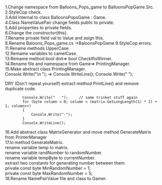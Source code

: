 1.Change namespace from Balloons_Pops_game to BalloonsPopGame.Src.<br/>
2.StyleCop check.<br/>
3.Add internal to class BalloonsPopsGame : Game.<br/>
4.Class NameValuePair change fields public to private.<br/>
5.Add properties to private fields.<br/>
6.Change the constructor(this).<br/>
7.Rename private field val to Value and asign this.<br/>
8.Rename Baloons_Pops_game.cs ->BaloonsPopGame
9.StyleCop errors.<br/>
11.Rename methods UpperCase.<br/>
12.Remame variables to camelCase.<br/>
13.Remame method bool doit=> bool CheckIfisWinner.<br/>
14.Rename file and namespace from Game=> PrintingManager.<br/>
15.Make abstract class PrintingManager.<br/>
  Console.Write("\n   "); => 
      Console.WriteLine();
      Console.Write("   ");
      
  DRY (Don't repeat yourself)
  extract method PrintLine() and remove duplicate code.
  
            Console.Write("   ");     // some trinket stuff again
            for (byte column = 0; column < (matrix.GetLongLength(1) * 2) + 1; column++)
            {
                Console.Write("-");
            }
            Console.WriteLine();
  
16.Add abstract class MatrixGenerator and move method GenerateMatrix from PrinterManager<br/>
17.In method GenerateMatrix.<br/>
  rename variable temp to matrix.<br/>
  rename variable randNumber to randomNumber.<br/>
  rename variable tempByte to currentNumber.<br/>
  extraxt two constants for generating number between them.<br/>
  private const byte MinRandomNumber = 1;<br/>
  private const byte MaxRandomNumber = 5;<br/>
18.Rename NamePairValue file and class to Gamer.<br/>



